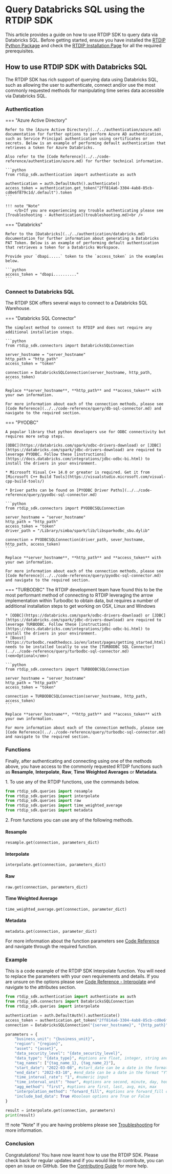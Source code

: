 # Query Databricks SQL using the RTDIP SDK

This article provides a guide on how to use RTDIP SDK to query data via Databricks SQL. Before getting started, ensure you have installed the [RTDIP Python Package](https://pypi.org/project/rtdip-sdk/) and check the [RTDIP Installation Page](../../../getting-started/installation.md) for all the required prerequisites.


## How to use RTDIP SDK with Databricks SQL

The RTDIP SDK has rich support of querying data using Databricks SQL, such as allowing the user to authenticate, connect and/or use the most commonly requested methods for manipulating time series data accessible via Databricks SQL.

### Authentication

=== "Azure Active Directory"

    Refer to the [Azure Active Directory](../../authentication/azure.md) documentation for further options to perform Azure AD authentication, such as Service Principal authentication using certificates or secrets. Below is an example of performing default authentication that retrieves a token for Azure Databricks. 

    Also refer to the [Code Reference](../../code-reference/authentication/azure.md) for further technical information.

    ```python
    from rtdip_sdk.authentication import authenticate as auth

    authentication = auth.DefaultAuth().authenticate()
    access_token = authentication.get_token("2ff814a6-3304-4ab8-85cb-cd0e6f879c1d/.default").token
    ```

    !!! note "Note"
        </b>If you are experiencing any trouble authenticating please see [Troubleshooting - Authentication](troubleshooting.md)<br />

=== "Databricks"

    Refer to the [Databricks](../../authentication/databricks.md) documentation for further information about generating a Databricks PAT Token. Below is an example of performing default authentication that retrieves a token for a Databricks Workspace. 

    Provide your `dbapi.....` token to the `access_token` in the examples below.

    ```python
    access_token = "dbapi.........."
    ```

### Connect to Databricks SQL

The RTDIP SDK offers several ways to connect to a Databricks SQL Warehouse.

=== "Databricks SQL Connector"

    The simplest method to connect to RTDIP and does not require any additional installation steps.

    ```python
    from rtdip_sdk.connectors import DatabricksSQLConnection

    server_hostname = "server_hostname"
    http_path = "http_path"
    access_token = "token"

    connection = DatabricksSQLConnection(server_hostname, http_path, access_token)
    ```

    Replace **server_hostname**, **http_path** and **access_token** with your own information.

    For more information about each of the connection methods, please see [Code Reference](../../code-reference/query/db-sql-connector.md) and navigate to the required section.

=== "PYODBC"

    A popular library that python developers use for ODBC connectivity but requires more setup steps.

    [ODBC](https://databricks.com/spark/odbc-drivers-download) or [JDBC](https://databricks.com/spark/jdbc-drivers-download) are required to leverage PYODBC. Follow these [instructions](https://docs.databricks.com/integrations/jdbc-odbc-bi.html) to install the drivers in your environment.

    * Microsoft Visual C++ 14.0 or greater is required. Get it from [Microsoft C++ Build Tools](https://visualstudio.microsoft.com/visual-cpp-build-tools/)

    * Driver paths can be found on [PYODBC Driver Paths](../../code-reference/query/pyodbc-sql-connector.md)

    ```python
    from rtdip_sdk.connectors import PYODBCSQLConnection

    server_hostname = "server_hostname"
    http_path = "http_path"
    access_token = "token"
    driver_path = "/Library/simba/spark/lib/libsparkodbc_sbu.dylib"

    connection = PYODBCSQLConnection(driver_path, sever_hostname, http_path, access_token)
    ```

    Replace **server_hostname**, **http_path** and **access_token** with your own information.

    For more information about each of the connection methods, please see [Code Reference](../../code-reference/query/pyodbc-sql-connector.md) and navigate to the required section.

=== "TURBODBC"
    The RTDIP development team have found this to be the most performant method of connecting to RTDIP leveraging the arrow implementation within Turbodbc to obtain data, but requires a number of additional installation steps to get working on OSX, Linux and Windows

    * [ODBC](https://databricks.com/spark/odbc-drivers-download) or [JDBC](https://databricks.com/spark/jdbc-drivers-download) are required to leverage TURBODBC. Follow these [instructions](https://docs.databricks.com/integrations/jdbc-odbc-bi.html) to install the drivers in your environment.
    * [Boost](https://turbodbc.readthedocs.io/en/latest/pages/getting_started.html) needs to be installed locally to use the [TURBODBC SQL Connector](../../code-reference/query/turbodbc-sql-connector.md) (<em>Optional</em>)

    ```python
    from rtdip_sdk.connectors import TURBODBCSQLConnection

    server_hostname = "server_hostname"
    http_path = "http_path"
    access_token = "token"

    connection = TURBODBCSQLConnection(server_hostname, http_path, access_token)
    ```

    Replace **server_hostname**, **http_path** and **access_token** with your own information.

    For more information about each of the connection methods, please see [Code Reference](../../code-reference/query/turbodbc-sql-connector.md) and navigate to the required section.
    

### Functions

Finally, after authenticating and connecting using one of the methods above, you have access to the commonly requested RTDIP functions such as **Resample**, **Interpolate**, **Raw**, **Time Weighted Averages** or **Metadata**. 

1\. To use any of the RTDIP functions, use the commands below.

```python
from rtdip_sdk.queries import resample
from rtdip_sdk.queries import interpolate
from rtdip_sdk.queries import raw
from rtdip_sdk.queries import time_weighted_average
from rtdip_sdk.queries import metadata
```

2\. From functions you can use any of the following methods.

#### Resample
    resample.get(connection, parameters_dict)

#### Interpolate
    interpolate.get(connection, parameters_dict)

#### Raw
    raw.get(connection, parameters_dict)

#### Time Weighted Average
    time_weighted_average.get(connection, parameter_dict)

#### Metadata
    metadata.get(connection, parameter_dict)

For more information about the function parameters see [Code Reference](../../code-reference/query/resample.md) and navigate through the required function.

### Example

This is a code example of the RTDIP SDK Interpolate function. You will need to replace the parameters with your own requirements and details. If you are unsure on the options please see [Code Reference - Interpolate](../../code-reference/query/interpolate.md) and navigate to the attributes section. 

```python
from rtdip_sdk.authentication import authenticate as auth
from rtdip_sdk.connectors import DatabricksSQLConnection
from rtdip_sdk.queries import interpolate

authentication = auth.DefaultAuth().authenticate()
access_token = authentication.get_token("2ff814a6-3304-4ab8-85cb-cd0e6f879c1d/.default").token
connection = DatabricksSQLConnection("{server_hostname}", "{http_path}", access_token)

parameters = {
    "business_unit": "{business_unit}", 
    "region": "{region}",
    "asset": "{asset}", 
    "data_security_level": "{date_security_level}",
    "data_type": "{data_type}", #options are float, integer, string and double (the majority of data is float)
    "tag_names": ["{tag_name_1}, {tag_name_2}"],
    "start_date": "2022-03-08", #start_date can be a date in the format "YYYY-MM-DD" or a datetime in the format "YYYY-MM-DDTHH:MM:SS"
    "end_date": "2022-03-10", #end_date can be a date in the format "YYYY-MM-DD" or a datetime in the format "YYYY-MM-DDTHH:MM:SS"
    "time_interval_rate": "1", #numeric input
    "time_interval_unit": "hour", #options are second, minute, day, hour
    "agg_method": "first", #options are first, last, avg, min, max
    "interpolation_method": "forward_fill", #options are forward_fill or backward_fill
    "include_bad_data": True #boolean options are True or False
}

result = interpolate.get(connection, parameters)
print(result)
```
!!! note "Note"
    </b>If you are having problems please see [Troubleshooting](../../../sdk/queries/databricks/troubleshooting.md) for more information.<br />

### Conclusion

Congratulations! You have now learnt how to use the RTDIP SDK. Please check back for regular updates and if you would like to contribute, you can open an issue on GitHub. See the [Contributing Guide](https://github.com/rtdip/core/blob/develop/CONTRIBUTING.md) for more help.